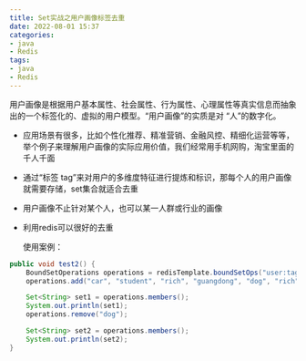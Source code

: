 ```yaml
---
title: Set实战之用户画像标签去重
date: 2022-08-01 15:37
categories:
- java
- Redis
tags:
- java
- Redis
---
```



用户画像是根据用户基本属性、社会属性、行为属性、心理属性等真实信息而抽象出的一个标签化的、虚拟的用户模型。“用户画像”的实质是对 “人”的数字化。
<!-- more -->

- 应用场景有很多，比如个性化推荐、精准营销、金融风控、精细化运营等等， 举个例子来理解用户画像的实际应用价值，我们经常用手机网购，淘宝里面的千人千面
- 通过“标签 tag”来对用户的多维度特征进行提炼和标识，那每个人的用户画像就需要存储，set集合就适合去重
- 用户画像不止针对某个人，也可以某一人群或行业的画像
- 利用redis可以很好的去重


  使用案例：

```java
public void test2() {
    BoundSetOperations operations = redisTemplate.boundSetOps("user:tags:1");
    operations.add("car", "student", "rich", "guangdong", "dog", "rich");

    Set<String> set1 = operations.members();
    System.out.println(set1);
    operations.remove("dog");

    Set<String> set2 = operations.members();
    System.out.println(set2);
}
```



